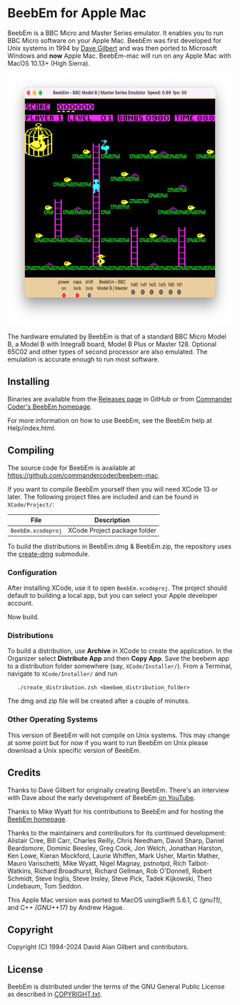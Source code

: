 BeebEm for Apple Mac
====================

BeebEm is a BBC Micro and Master Series emulator. It enables you to run BBC Micro software on your Apple Mac. BeebEm was first developed for Unix systems in 1994 by [Dave Gilbert](http://www.treblig.org/) and was then ported to Microsoft Windows and **now** Apple Mac.  BeebEm-mac will run on any Apple Mac with MacOS 10.13+ (High Sierra).

<p align="center">
  <a href="https://github.com/commandercoder/beebem-mac"><img src="BeebEm-Mac.png" alt="BeebEm" width="642" height="564" /></a>
</p>

The hardware emulated by BeebEm is that of a standard BBC Micro Model B, a Model B with IntegraB board, Model B Plus or Master 128. Optional 65C02 and other types of second processor are also emulated. The emulation is accurate enough to run most software.

Installing
----------

Binaries are available from the [Releases page](https://github.com/commandercoder/beebem-mac/releases/) in GitHub or from [Commander Coder's BeebEm homepage](https://www.commandercoder.com/beebem-mac).

For more information on how to use BeebEm, see the BeebEm help at Help/index.html.

Compiling
---------

The source code for BeebEm is available at https://github.com/commandercoder/beebem-mac.

If you want to compile BeebEm yourself then you will need XCode 13 or later. The following project files are included and can be found in `XCode/Project/`:

| File                                 | Description                       |
| ------------------------------------ | --------------------------------- |
| `BeebEm.xcodeproj`                   | XCode Project package folder      |

To build the distributions in BeebEm.dmg & BeebEm.zip, the repository uses the [create-dmg](https://github.com/create-dmg/create-dmg) submodule.

### Configuration

After installing XCode, use it to open `BeebEm.xcodeproj`.  The project should default to building a local app, but you can select your Apple developer account.

Now build.

### Distributions

To build a distribution, use **Archive** in XCode to create the application.  In the Organizer select **Distribute App** and then **Copy App**.  Save the beebem app to a distribution folder somewhere (say, `XCode/Installer/`).  From a Terminal, navigate to `XCode/Installer/` and run
```
   ./create_distribution.zsh <beebem_distribution_folder>
```
The dmg and zip file will be created after a couple of minutes.

### Other Operating Systems

This version of BeebEm will not compile on Unix systems. This may change at some point but for now if you want to run BeebEm on Unix please download a Unix specific version of BeebEm.

Credits
-------

Thanks to Dave Gilbert for originally creating BeebEm. There's an interview with Dave about the early development of BeebEm [on YouTube](https://www.youtube.com/watch?v=7D5Msu4zn-Q).

Thanks to Mike Wyatt for his contributions to BeebEm and for hosting the [BeebEm homepage](http://www.mkw.me.uk/beebem).

Thanks to the maintainers and contributors for its continued development: Alistair Cree, Bill Carr, Charles Reilly, Chris Needham, David Sharp, Daniel Beardsmore, Dominic Beesley, Greg Cook, Jon Welch, Jonathan Harston, Ken Lowe, Kieran Mockford, Laurie Whiffen, Mark Usher, Martin Mather, Mauro Varischetti, Mike Wyatt, Nigel Magnay, pstnotpd, Rich Talbot-Watkins, Richard Broadhurst, Richard Gellman, Rob O'Donnell, Robert Schmidt, Steve Inglis, Steve Insley, Steve Pick, Tadek Kijkowski, Theo Lindebaum, Tom Seddon.

This Apple Mac version was ported to MacOS usingSwift 5.6.1, C *(gnu11)*, and C++ *(GNU++17)* by Andrew Hague.

Copyright
---------

Copyright (C) 1994-2024 David Alan Gilbert and contributors.

License
-------

BeebEm is distributed under the terms of the GNU General Public License as described in [COPYRIGHT.txt](COPYRIGHT.txt).
